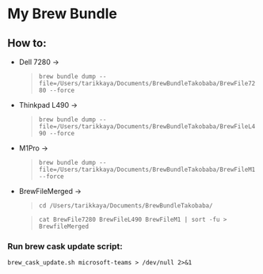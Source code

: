 # My Brew Bundle  

## How to:

* Dell 7280 &rarr;
    > `brew bundle dump --file=/Users/tarikkaya/Documents/BrewBundleTakobaba/BrewFile7280 --force`
* Thinkpad L490 &rarr;
    > `brew bundle dump --file=/Users/tarikkaya/Documents/BrewBundleTakobaba/BrewFileL490 --force`
* M1Pro &rarr;
    > `brew bundle dump --file=/Users/tarikkaya/Documents/BrewBundleTakobaba/BrewFileM1 --force`

* BrewFileMerged &rarr;
    > `cd /Users/tarikkaya/Documents/BrewBundleTakobaba/`
    
    > `cat BrewFile7280 BrewFileL490 BrewFileM1 | sort -fu > BrewfileMerged`
    
### Run brew cask update script:
    brew_cask_update.sh microsoft-teams > /dev/null 2>&1
